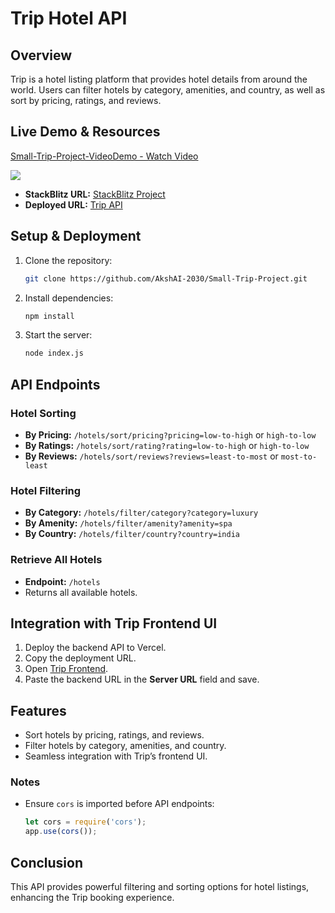 # Trip Hotel API

## Overview
Trip is a hotel listing platform that provides hotel details from around the world. Users can filter hotels by category, amenities, and country, as well as sort by pricing, ratings, and reviews.

## Live Demo & Resources
<div>
    <a href="https://www.loom.com/share/1fead885eada49148659d8cc8e523037">
      <p>Small-Trip-Project-VideoDemo - Watch Video</p>
    </a>
    <a href="https://www.loom.com/share/1fead885eada49148659d8cc8e523037">
      <img style="max-width:300px;" src="https://cdn.loom.com/sessions/thumbnails/1fead885eada49148659d8cc8e523037-a6cf2411ef1cedbe-full-play.gif">
    </a>
  </div>
  
- **StackBlitz URL:** [StackBlitz Project](https://stackblitz.com/~/github.com/AkshAI-2030/Small-Trip-Project)
- **Deployed URL:** [Trip API](https://small-trip-project-akshay.vercel.app/)

## Setup & Deployment
1. Clone the repository:
   ```sh
   git clone https://github.com/AkshAI-2030/Small-Trip-Project.git
   ```
2. Install dependencies:
   ```sh
   npm install
   ```
3. Start the server:
   ```sh
   node index.js
   ```

## API Endpoints
### Hotel Sorting
- **By Pricing:** `/hotels/sort/pricing?pricing=low-to-high` or `high-to-low`
- **By Ratings:** `/hotels/sort/rating?rating=low-to-high` or `high-to-low`
- **By Reviews:** `/hotels/sort/reviews?reviews=least-to-most` or `most-to-least`

### Hotel Filtering
- **By Category:** `/hotels/filter/category?category=luxury`
- **By Amenity:** `/hotels/filter/amenity?amenity=spa`
- **By Country:** `/hotels/filter/country?country=india`

### Retrieve All Hotels
- **Endpoint:** `/hotels`
- Returns all available hotels.

## Integration with Trip Frontend UI
1. Deploy the backend API to Vercel.
2. Copy the deployment URL.
3. Open [Trip Frontend](https://bd2-hotel-listing.vercel.app/).
4. Paste the backend URL in the **Server URL** field and save.

## Features
- Sort hotels by pricing, ratings, and reviews.
- Filter hotels by category, amenities, and country.
- Seamless integration with Trip’s frontend UI.

### Notes
- Ensure `cors` is imported before API endpoints:
  ```javascript
  let cors = require('cors');
  app.use(cors());
  ```

## Conclusion
This API provides powerful filtering and sorting options for hotel listings, enhancing the Trip booking experience.

